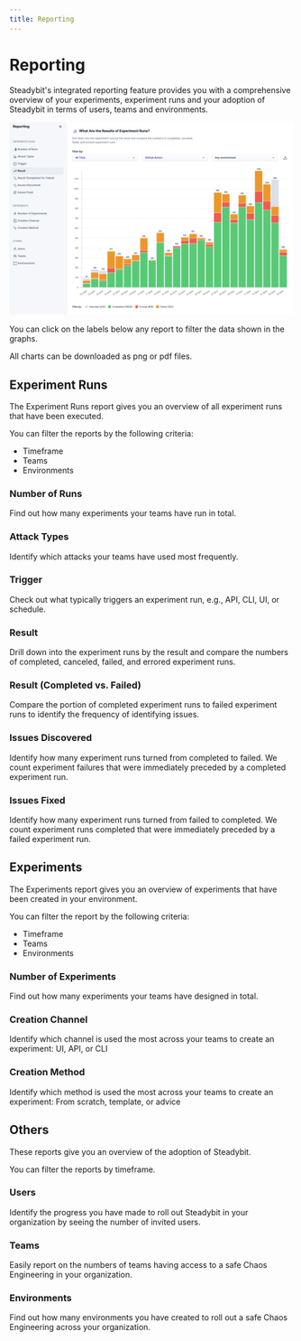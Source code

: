 ```yaml
---
title: Reporting
---
```


# Reporting

Steadybit's integrated reporting feature provides you with a comprehensive overview of your experiments, experiment runs and your adoption of Steadybit in terms of users, teams and environments.

![Example of a report showing experiment run results](example-report.png)

You can click on the labels below any report to filter the data shown in the graphs.

All charts can be downloaded as png or pdf files.

## Experiment Runs

The Experiment Runs report gives you an overview of all experiment runs that have been executed.

You can filter the reports by the following criteria:
 - Timeframe
 - Teams
 - Environments

### Number of Runs

Find out how many experiments your teams have run in total.

### Attack Types

Identify which attacks your teams have used most frequently.

### Trigger

Check out what typically triggers an experiment run, e.g., API, CLI, UI, or schedule.

### Result

Drill down into the experiment runs by the result and compare the numbers of completed, canceled, failed, and errored experiment runs.

### Result (Completed vs. Failed)

Compare the portion of completed experiment runs to failed experiment runs to identify the frequency of identifying issues.

### Issues Discovered

Identify how many experiment runs turned from completed to failed. We count experiment failures that were immediately preceded by a completed experiment run.

### Issues Fixed

Identify how many experiment runs turned from failed to completed. We count experiment runs completed that were immediately preceded by a failed experiment run.

## Experiments

The Experiments report gives you an overview of experiments that have been created in your environment.

You can filter the report by the following criteria:
- Timeframe
- Teams
- Environments

### Number of Experiments

Find out how many experiments your teams have designed in total.

### Creation Channel

Identify which channel is used the most across your teams to create an experiment: UI, API, or CLI

### Creation Method

Identify which method is used the most across your teams to create an experiment: From scratch, template, or advice

## Others

These reports give you an overview of the adoption of Steadybit.

You can filter the reports by timeframe.

### Users

Identify the progress you have made to roll out Steadybit in your organization by seeing the number of invited users.

### Teams

Easily report on the numbers of teams having access to a safe Chaos Engineering in your organization.

### Environments

Find out how many environments you have created to roll out a safe Chaos Engineering across your organization.

